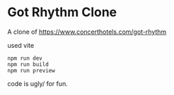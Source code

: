 # Got Rhythm Clone

A clone of https://www.concerthotels.com/got-rhythm

used vite

```
npm run dev
npm run build
npm run preview
```
code is ugly/ for fun. 
